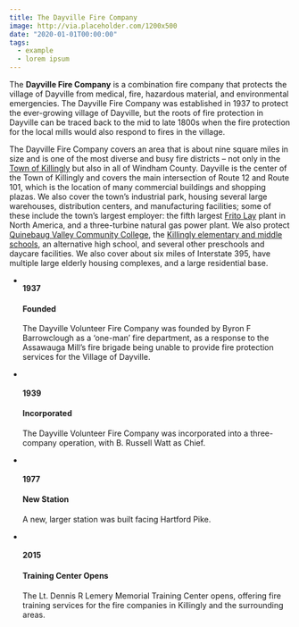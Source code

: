 ```yaml
---
title: The Dayville Fire Company
image: http://via.placeholder.com/1200x500
date: "2020-01-01T00:00:00"
tags:
  - example
  - lorem ipsum
---
```

The **Dayville Fire Company** is a combination fire company that protects the village of Dayville from medical, fire, hazardous material, and environmental emergencies. The Dayville Fire Company was established in 1937 to protect the ever-growing village of Dayville, but the roots of fire protection in Dayville can be traced back to the mid to late 1800s when the fire protection for the local mills would also respond to fires in the village.
<!-- more -->
The Dayville Fire Company covers an area that is about nine square miles in size and is one of the most diverse and busy fire districts – not only in the <a href="https://www.killingly.org/">Town of Killingly</a> but also in all of Windham County. Dayville is the center of the Town of Killingly and covers the main intersection of Route 12 and Route 101, which is the location of many commercial buildings and shopping plazas. We also cover the town’s industrial park, housing several large warehouses, distribution centers, and manufacturing facilities; some of these include the town’s largest employer: the fifth largest <a href="https://www.fritolay.com/">Frito Lay</a> plant in North America, and a three-turbine natural gas power plant. We also protect <a href="https://qvcc.edu/">Quinebaug Valley Community College</a>, the <a href="https://www.killinglyschools.org/">Killingly elementary and middle schools</a>, an alternative high school, and several other preschools and daycare facilities. We also cover about six miles of Interstate 395, have multiple large elderly housing complexes, and a large residential base.
<!-- more -->
<div class="container text-center">
  <div class="row">
    <div class="col-lg-12">
      <!-- <h3 class="text-center">Timeline Title</h3>
      <p>
        Lorem ipsum dolor sit amet, consectetur adipisicing elit, sed do eiusmod tempor incididunt ut labore et dolore magna aliqua. Ut enim ad minim veniam, quis nostrud exercitation ullamco laboris nisi ut aliquip ex ea commodo consequat. Duis aute irure dolor in reprehenderit in voluptate velit esse cillum dolore eu fugiat nulla pariatur. Excepteur sint occaecat cupidatat non proident, sunt in culpa qui officia deserunt mollit anim id est laborum.
      </p> -->
      <ul class="timeline">
        <li>
          <div class="timeline-image">
            <img class="img-fluid" src="https://dayvillefire.org/img/about/prym.jpg#thumbnail" alt="">
          </div>
          <div class="timeline-panel">
            <div class="timeline-heading">
              <h4 style="margin-top: 0;">1937</h4>
              <h4 class="subheading">Founded</h4>
            </div>
            <div class="timeline-body">
              <p class="text-muted">
                The Dayville Volunteer Fire Company was founded by Byron F Barrowclough as a ‘one-man’ fire department, as a response to the Assawauga Mill’s fire brigade being unable to provide fire protection services for the Village of Dayville.
              </p>
            </div>
          </div>
          <div class="line"></div>
        </li>
        <li class="timeline-inverted">
          <div class="timeline-image">
            <img class="img-fluid" src="https://dayvillefire.org/img/about/prym.jpg#thumbnail" alt="">
          </div>
          <div class="timeline-panel">
            <div class="timeline-heading">
              <h4>1939</h4>
              <h4 class="subheading">Incorporated</h4>
            </div>
            <div class="timeline-body">
              <p class="text-muted">
                The Dayville Volunteer Fire Company was incorporated into a three-company operation, with B. Russell Watt as Chief.
              </p>
            </div>
          </div>
          <div class="line"></div>
        </li>
        <li>
          <div class="timeline-image">
            <img class="img-fluid" src="https://dayvillefire.org/img/about/station.jpg#thumbnail" alt="">
          </div>
          <div class="timeline-panel">
            <div class="timeline-heading">
              <h4>1977</h4>
              <h4 class="subheading">New Station</h4>
            </div>
            <div class="timeline-body">
              <p class="text-muted">
                A new, larger station was built facing Hartford Pike.
              </p>
            </div>
          </div>
          <div class="line"></div>
        </li>
        <li class="timeline-inverted">
          <div class="timeline-image">
            <img class="img-fluid" src="https://dayvillefire.org/img/about/training-center.jpg#thumbnail" alt="">
          </div>
          <div class="timeline-panel">
            <div class="timeline-heading">
              <h4>2015</h4>
              <h4 class="subheading">Training Center Opens</h4>
            </div>
            <div class="timeline-body">
              <p class="text-muted">
                The Lt. Dennis R Lemery Memorial Training Center opens, offering fire training services for the fire companies in Killingly and the surrounding areas.
              </p>
            </div>
          </div>
        </li>
      </ul>
    </div>
  </div>
</div>